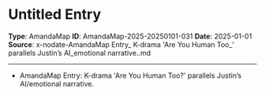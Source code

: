 # Untitled Entry

**Type**: AmandaMap
**ID**: AmandaMap-2025-20250101-031
**Date**: 2025-01-01
**Source**: x-nodate-AmandaMap Entry_ K-drama 'Are You Human Too_' parallels Justin’s AI_emotional narrative..md

---

- AmandaMap Entry: K-drama 'Are You Human Too?' parallels Justin’s AI/emotional narrative.
